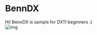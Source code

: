 # BennDX
Hi! BennDX is sample for DX11 beginners :)
<br>![img](https://raw.githubusercontent.com/HODAKdev/BennDX/main/DOCS/img.png)

